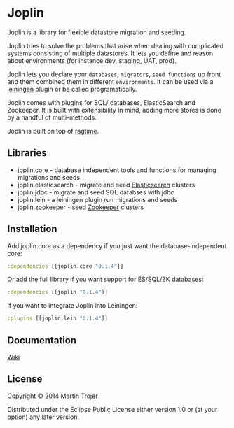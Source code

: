 # Joplin

Joplin is a library for flexible datastore migration and seeding.

Joplin tries to solve the problems that arise when dealing with complicated systems consisting of multiple datastores. It lets you define and reason about environments (for instance dev, staging, UAT, prod).

Joplin lets you declare your `databases`, `migrators`, `seed functions` up front and them combined them in different `environments`. It can be used via a [leiningen](http://leiningen.org) plugin or be called programatically.

Joplin comes with plugins for SQL/ databases, ElasticSearch and Zookeeper. It is built with extensibility in mind, adding more stores is done by a handful of multi-methods.

Joplin is built on top of [ragtime](https://github.com/weavejester/ragtime).

## Libraries

* joplin.core - database independent tools and functions for managing migrations and seeds
* joplin.elasticsearch - migrate and seed [Elasticsearch](http://elasticsearch.org) clusters
* joplin.jdbc - migrate and seed SQL databses with jdbc
* joplin.lein - a leiningen plugin run migrations and seeds
* joplin.zookeeper - seed [Zookeeper](http://zookeeper.apache.org) clusters

## Installation

Add joplin.core as a dependency if you just want the database-independent core:

```clojure
:dependencies [[joplin.core "0.1.4"]]
```

Or add the full library if you want support for ES/SQL/ZK databases:

```clojure
:dependencies [[joplin "0.1.4"]]
```

If you want to integrate Joplin into Leiningen:

```clojure
:plugins [[joplin.lein "0.1.4"]]
```

## Documentation

[Wiki](https://github.com/martintrojer/joplin/wiki)

## License

Copyright © 2014 Martin Trojer

Distributed under the Eclipse Public License either version 1.0 or (at
your option) any later version.
